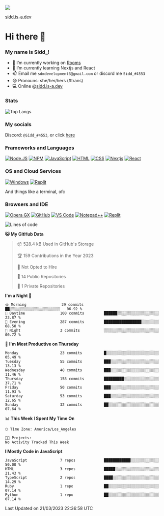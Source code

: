 ![](https://komarev.com/ghpvc/?username=uh-sid&color=grey)

[sidd.is-a.dev](https://sidd.is-a.dev)

# Hi there 👋

### My name is Sidd_!


- 🔭 I’m currently working on [Rooms](https://roomss.cool-sidd.repl.co)
- 🌱 I’m currently learning Nextjs and React
- 📫 Email me `sdmdevelopment3@gmail.com` or discord me `Sidd_#4553`
- 😄 Pronouns: she/her/hers (#trans)
- 💻 Online @[sidd.is-a.dev](https://sidd.is-a.dev)


### Stats

![Top Langs](https://github-readme-stats.vercel.app/api/top-langs/?username=sidd-underscore&theme=radical)

### My socials

Discord: `@Sidd_#4553`, or click [here](https://discord.com/users/755917085879697489)

### Frameworks and Languages
[![Node.JS](https://img.shields.io/badge/Node.js-339933?style=for-the-badge&logo=nodedotjs&logoColor=white)](https://nodejs.org)
[![NPM](https://img.shields.io/badge/npm-CB3837?style=for-the-badge&logo=npm&logoColor=white)](https://npmjs.org)
[![JavaScript](https://img.shields.io/badge/JavaScript-F7DF1E?style=for-the-badge&logo=javascript&logoColor=white)](https://javascript.com)
[![HTML](https://img.shields.io/badge/HTML-E34F26?style=for-the-badge&logo=html5&logoColor=white)](https://html.spec.whatwg.org/multipage/)
[![CSS](https://img.shields.io/badge/CSS-1572B6?style=for-the-badge&logo=css3&logoColor=white)](https://w3.org/Style/CSS)
[![Nextjs](https://img.shields.io/badge/Next.js%20-%23000000.svg?&style=for-the-badge&logo=Next.js&logoColor=white)](https://nextjs.com)
[![React](https://img.shields.io/badge/React%20-%2361DAFB.svg?&style=for-the-badge&logo=React&logoColor=white)](https://react.com)

### OS and Cloud Services
[![Windows](https://img.shields.io/badge/Windows-0078D6?style=for-the-badge&logo=windows&logoColor=white)](https://microsoft.com/windows)
[![Replit](https://img.shields.io/badge/replit-667881?style=for-the-badge&logo=replit&logoColor=white)](https://replit.com)

And things like a terminal, ofc

### Browsers and IDE
[![Opera GX](https://img.shields.io/badge/Opera%20-%23FF1B2D.svg?&style=for-the-badge&logo=Opera&logoColor=white)](https://opera.com/)
[![GitHub](https://img.shields.io/badge/Github-100000?style=for-the-badge&logo=github&logoColor=white)](https://github.com)
[![VS Code](https://img.shields.io/badge/Visual_Studio_Code-0078D4?style=for-the-badge&logo=visual%20studio%20code&logoColor=white)](https://code.visualstudio.com)
[![Notepad++](https://img.shields.io/badge/Notepad++-90E59A.svg?style=for-the-badge&logo=notepad%2B%2B&logoColor=black)](https://notepad-plus-plus.org)
[![Replit](https://img.shields.io/badge/replit-667881?style=for-the-badge&logo=replit&logoColor=white)](https://replit.com)

<!--START_SECTION:waka-->
![Lines of code](https://img.shields.io/badge/From%20Hello%20World%20I%27ve%20Written-1.4%20million%20lines%20of%20code-blue)

**🐱 My GitHub Data** 

> 📦 528.4 kB Used in GitHub's Storage 
 > 
> 🏆 159 Contributions in the Year 2023
 > 
> 🚫 Not Opted to Hire
 > 
> 📜 14 Public Repositories 
 > 
> 🔑 1 Private Repositories 
 > 
**I'm a Night 🦉** 

```text
🌞 Morning                29 commits          ██░░░░░░░░░░░░░░░░░░░░░░░   06.92 % 
🌆 Daytime                100 commits         ██████░░░░░░░░░░░░░░░░░░░   23.87 % 
🌃 Evening                287 commits         █████████████████░░░░░░░░   68.50 % 
🌙 Night                  3 commits           ░░░░░░░░░░░░░░░░░░░░░░░░░   00.72 % 
```
📅 **I'm Most Productive on Thursday** 

```text
Monday                   23 commits          █░░░░░░░░░░░░░░░░░░░░░░░░   05.49 % 
Tuesday                  55 commits          ███░░░░░░░░░░░░░░░░░░░░░░   13.13 % 
Wednesday                48 commits          ███░░░░░░░░░░░░░░░░░░░░░░   11.46 % 
Thursday                 158 commits         █████████░░░░░░░░░░░░░░░░   37.71 % 
Friday                   50 commits          ███░░░░░░░░░░░░░░░░░░░░░░   11.93 % 
Saturday                 53 commits          ███░░░░░░░░░░░░░░░░░░░░░░   12.65 % 
Sunday                   32 commits          ██░░░░░░░░░░░░░░░░░░░░░░░   07.64 % 
```


📊 **This Week I Spent My Time On** 

```text
🕑︎ Time Zone: America/Los_Angeles

🐱‍💻 Projects: 
No Activity Tracked This Week
```

**I Mostly Code in JavaScript** 

```text
JavaScript               7 repos             ████████████░░░░░░░░░░░░░   50.00 % 
HTML                     3 repos             █████░░░░░░░░░░░░░░░░░░░░   21.43 % 
TypeScript               2 repos             ████░░░░░░░░░░░░░░░░░░░░░   14.29 % 
Ruby                     1 repo              ██░░░░░░░░░░░░░░░░░░░░░░░   07.14 % 
Python                   1 repo              ██░░░░░░░░░░░░░░░░░░░░░░░   07.14 % 
```




 Last Updated on 21/03/2023 22:36:58 UTC
<!--END_SECTION:waka-->
